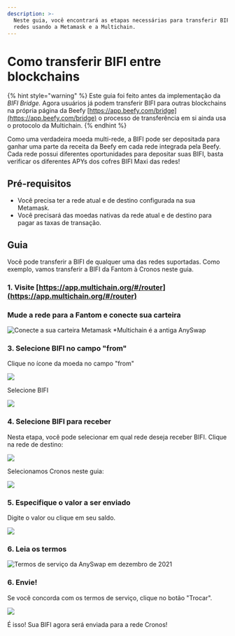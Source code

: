 ```yaml
---
description: >-
  Neste guia, você encontrará as etapas necessárias para transferir BIFI entre
  redes usando a Metamask e a Multichain.
---
```


# Como transferir BIFI entre blockchains

{% hint style="warning" %}
Este guia foi feito antes da implementação da _BIFI_ _Bridge._ Agora usuários já podem transferir BIFI para outras blockchains na própria página da Beefy [https://app.beefy.com/bridge](https://app.beefy.com/bridge) o processo de transferência em si ainda usa o protocolo da Multichain.
{% endhint %}

Como uma verdadeira moeda multi-rede, a BIFI pode ser depositada para ganhar uma parte da receita da Beefy em cada rede integrada pela Beefy. Cada rede possui diferentes oportunidades para depositar suas BIFI, basta verificar os diferentes APYs dos cofres BIFI Maxi das redes!

## Pré-requisitos

* Você precisa ter a rede atual e de destino configurada na sua Metamask.&#x20;
* Você precisará das moedas nativas da rede atual e de destino para pagar as taxas de transação.

## Guia

Você pode transferir a BIFI de qualquer uma das redes suportadas. Como exemplo, vamos transferir a BIFI da Fantom à Cronos neste guia.

### 1. Visite [https://app.multichain.org/#/router](https://app.multichain.org/#/router)

### Mude a rede para a Fantom e conecte sua carteira

![Conecte a sua carteira Metamask
\*Multichain é a antiga AnySwap](<../../.gitbook/assets/anyswap\_network (1).png>)

### 3. Selecione BIFI no campo "from"

Clique no ícone da moeda no campo "from"

![](../../.gitbook/assets/anyswap\_choosefrom.png)

Selecione BIFI

![](../../.gitbook/assets/anyswap\_choosebifi.png)

### 4. Selecione BIFI para receber

Nesta etapa, você pode selecionar em qual rede deseja receber BIFI. Clique na rede de destino:

![](../../.gitbook/assets/anyswap\_choosenetwork.png)

Selecionamos Cronos neste guia:

![](../../.gitbook/assets/anyswap\_destinationnetwork.png)

### 5. Especifique o valor a ser enviado

Digite o valor ou clique em seu saldo.

![](../../.gitbook/assets/anyswap\_amount.png)

### 6. Leia os termos

![Termos de serviço da AnySwap em dezembro de 2021](../../.gitbook/assets/anyswap\_tos.png)

### 6. Envie!

Se você concorda com os termos de serviço, clique no botão "Trocar".

![](../../.gitbook/assets/anyswap\_send.png)

É isso! Sua BIFI agora será enviada para a rede Cronos!

